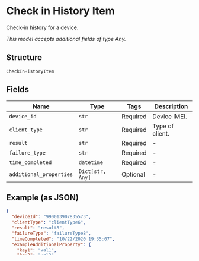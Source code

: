 
# Check in History Item

Check-in history for a device.

*This model accepts additional fields of type Any.*

## Structure

`CheckInHistoryItem`

## Fields

| Name | Type | Tags | Description |
|  --- | --- | --- | --- |
| `device_id` | `str` | Required | Device IMEI. |
| `client_type` | `str` | Required | Type of client. |
| `result` | `str` | Required | - |
| `failure_type` | `str` | Required | - |
| `time_completed` | `datetime` | Required | - |
| `additional_properties` | `Dict[str, Any]` | Optional | - |

## Example (as JSON)

```json
{
  "deviceId": "990013907835573",
  "clientType": "clientType6",
  "result": "result8",
  "failureType": "failureType8",
  "timeCompleted": "10/22/2020 19:35:07",
  "exampleAdditionalProperty": {
    "key1": "val1",
    "key2": "val2"
  }
}
```

